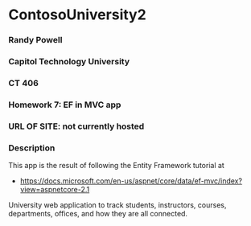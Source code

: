 # ContosoUniversity2
### Randy Powell
### Capitol Technology University
### CT 406
### Homework 7: EF in MVC app
### URL OF SITE: not currently hosted

### Description
This app is the result of following the Entity Framework tutorial at
* https://docs.microsoft.com/en-us/aspnet/core/data/ef-mvc/index?view=aspnetcore-2.1

University web application to track students, instructors, courses, departments, offices, and how they are all connected.
